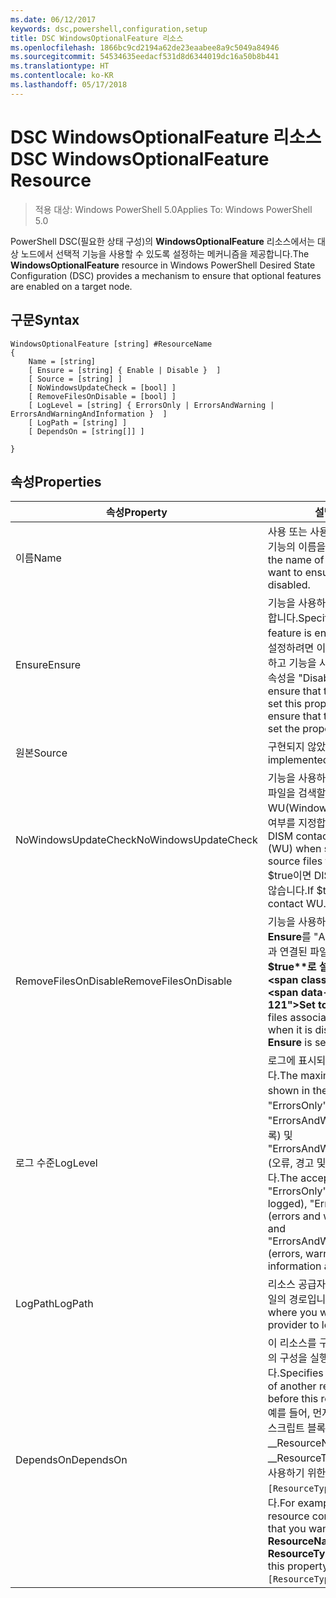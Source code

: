 ```yaml
---
ms.date: 06/12/2017
keywords: dsc,powershell,configuration,setup
title: DSC WindowsOptionalFeature 리소스
ms.openlocfilehash: 1866bc9cd2194a62de23eaabee8a9c5049a84946
ms.sourcegitcommit: 54534635eedacf531d8d6344019dc16a50b8b441
ms.translationtype: HT
ms.contentlocale: ko-KR
ms.lasthandoff: 05/17/2018
---
```

# <a name="dsc-windowsoptionalfeature-resource"></a><span data-ttu-id="532f2-103">DSC WindowsOptionalFeature 리소스</span><span class="sxs-lookup"><span data-stu-id="532f2-103">DSC WindowsOptionalFeature Resource</span></span>

> <span data-ttu-id="532f2-104">적용 대상: Windows PowerShell 5.0</span><span class="sxs-lookup"><span data-stu-id="532f2-104">Applies To: Windows PowerShell 5.0</span></span>

<span data-ttu-id="532f2-105">PowerShell DSC(필요한 상태 구성)의 **WindowsOptionalFeature** 리소스에서는 대상 노드에서 선택적 기능을 사용할 수 있도록 설정하는 메커니즘을 제공합니다.</span><span class="sxs-lookup"><span data-stu-id="532f2-105">The **WindowsOptionalFeature** resource in Windows PowerShell Desired State Configuration (DSC) provides a mechanism to ensure that optional features are enabled on a target node.</span></span>

## <a name="syntax"></a><span data-ttu-id="532f2-106">구문</span><span class="sxs-lookup"><span data-stu-id="532f2-106">Syntax</span></span>

```
WindowsOptionalFeature [string] #ResourceName
{
    Name = [string]
    [ Ensure = [string] { Enable | Disable }  ]
    [ Source = [string] ]
    [ NoWindowsUpdateCheck = [bool] ]
    [ RemoveFilesOnDisable = [bool] ]
    [ LogLevel = [string] { ErrorsOnly | ErrorsAndWarning | ErrorsAndWarningAndInformation }  ]
    [ LogPath = [string] ]
    [ DependsOn = [string[]] ]

}
```

## <a name="properties"></a><span data-ttu-id="532f2-107">속성</span><span class="sxs-lookup"><span data-stu-id="532f2-107">Properties</span></span>

|  <span data-ttu-id="532f2-108">속성</span><span class="sxs-lookup"><span data-stu-id="532f2-108">Property</span></span>  |  <span data-ttu-id="532f2-109">설명</span><span class="sxs-lookup"><span data-stu-id="532f2-109">Description</span></span>   |
|---|---|
| <span data-ttu-id="532f2-110">이름</span><span class="sxs-lookup"><span data-stu-id="532f2-110">Name</span></span>| <span data-ttu-id="532f2-111">사용 또는 사용하지 않도록 설정하려는 기능의 이름을 나타냅니다.</span><span class="sxs-lookup"><span data-stu-id="532f2-111">Indicates the name of the feature that you want to ensure is enabled or disabled.</span></span>|
| <span data-ttu-id="532f2-112">Ensure</span><span class="sxs-lookup"><span data-stu-id="532f2-112">Ensure</span></span>| <span data-ttu-id="532f2-113">기능을 사용하도록 설정할지 여부를 지정합니다.</span><span class="sxs-lookup"><span data-stu-id="532f2-113">Specifies whether the feature is enabled.</span></span> <span data-ttu-id="532f2-114">기능을 사용하도록 설정하려면 이 속성을 "Enable"로 설정하고 기능을 사용하지 않도록 설정하려면 속성을 "Disable"로 설정합니다.</span><span class="sxs-lookup"><span data-stu-id="532f2-114">To ensure that the feature is enabled, set this property to "Enable" To ensure that the feature is disabled, set the property to "Disable".</span></span>|
| <span data-ttu-id="532f2-115">원본</span><span class="sxs-lookup"><span data-stu-id="532f2-115">Source</span></span>| <span data-ttu-id="532f2-116">구현되지 않았습니다.</span><span class="sxs-lookup"><span data-stu-id="532f2-116">Not implemented.</span></span>|
| <span data-ttu-id="532f2-117">NoWindowsUpdateCheck</span><span class="sxs-lookup"><span data-stu-id="532f2-117">NoWindowsUpdateCheck</span></span>| <span data-ttu-id="532f2-118">기능을 사용하도록 설정하기 위해 원본 파일을 검색할 때 DISM에서 WU(Windows 업데이트)에 연결하는지 여부를 지정합니다.</span><span class="sxs-lookup"><span data-stu-id="532f2-118">Specifies whether DISM contacts Windows Update (WU) when searching for the source files to enable a feature.</span></span> <span data-ttu-id="532f2-119">$true이면 DISM에서 WU에 연결하지 않습니다.</span><span class="sxs-lookup"><span data-stu-id="532f2-119">If $true, DISM does not contact WU.</span></span>|
| <span data-ttu-id="532f2-120">RemoveFilesOnDisable</span><span class="sxs-lookup"><span data-stu-id="532f2-120">RemoveFilesOnDisable</span></span>| <span data-ttu-id="532f2-121">기능을 사용하지 않도록 설정할 때(즉, **Ensure**를 "Absent"로 설정할 때) 기능과 연결된 파일을 모두 제거하려면 **$true**로 설정합니다.</span><span class="sxs-lookup"><span data-stu-id="532f2-121">Set to **$true** to remove all files associated with the feature when it is disabled (that is, when **Ensure** is set to "Absent").</span></span>|
| <span data-ttu-id="532f2-122">로그 수준</span><span class="sxs-lookup"><span data-stu-id="532f2-122">LogLevel</span></span>| <span data-ttu-id="532f2-123">로그에 표시되는 최대 출력 수준입니다.</span><span class="sxs-lookup"><span data-stu-id="532f2-123">The maximum output level shown in the logs.</span></span> <span data-ttu-id="532f2-124">사용 가능한 값은 "ErrorsOnly"(오류만 기록), "ErrorsAndWarning"(오류와 경고 기록) 및 "ErrorsAndWarningAndInformation"(오류, 경고 및 디버그 정보 기록)입니다.</span><span class="sxs-lookup"><span data-stu-id="532f2-124">The accepted values are: "ErrorsOnly" (only errors are logged), "ErrorsAndWarning" (errors and warnings are logged), and "ErrorsAndWarningAndInformation" (errors, warnings, and debug information are logged).</span></span>|
| <span data-ttu-id="532f2-125">LogPath</span><span class="sxs-lookup"><span data-stu-id="532f2-125">LogPath</span></span>| <span data-ttu-id="532f2-126">리소스 공급자가 작업을 기록할 로그 파일의 경로입니다.</span><span class="sxs-lookup"><span data-stu-id="532f2-126">The path to a log file where you want the resource provider to log the operation.</span></span>|
| <span data-ttu-id="532f2-127">DependsOn</span><span class="sxs-lookup"><span data-stu-id="532f2-127">DependsOn</span></span>| <span data-ttu-id="532f2-128">이 리소스를 구성하기 전에 다른 리소스의 구성을 실행해야 함을 지정합니다.</span><span class="sxs-lookup"><span data-stu-id="532f2-128">Specifies that the configuration of another resource must run before this resource is configured.</span></span> <span data-ttu-id="532f2-129">예를 들어, 먼저 실행하려는 리소스 구성 스크립트 블록의 ID가 __ResourceName__이고 해당 형식이 __ResourceType__일 경우, 이 속성을 사용하기 위한 구문은 `DependsOn = "[ResourceType]ResourceName"`입니다.</span><span class="sxs-lookup"><span data-stu-id="532f2-129">For example, if the ID of the resource configuration script block that you want to run first is __ResourceName__ and its type is __ResourceType__, the syntax for using this property is `DependsOn = "[ResourceType]ResourceName"`.</span></span>|